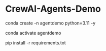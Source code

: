 # CrewAI-Agents-Demo

conda create -n agentdemo python=3.11 -y

conda activate agentdemo

pip install -r requirements.txt
